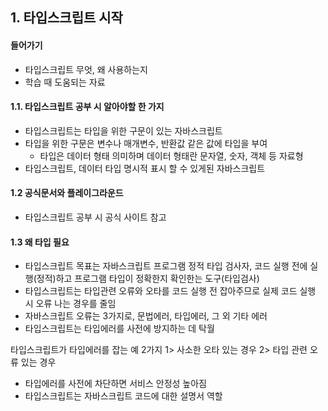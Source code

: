 ## 1. 타입스크립트 시작
#### 들어가기
- 타입스크립트 무엇, 왜 사용하는지
- 학습 때 도움되는 자료


#### 1.1. 타입스크립트 공부 시 알아야할 한 가지
- 타입스크립트는 타입을 위한 구문이 있는 자바스크립트
- 타입을 위한 구문은 변수나 매개변수, 반환값 같은 값에 타입을 부여
	- 타입은 데이터 형태 의미하며 데이터 형태란 문자열, 숫자, 객체 등 자료형
- 타입스크립트, 데이터 타입 명시적 표시 할 수 있게된 자바스크립트

#### 1.2 공식문서와 플레이그라운드
- 타입스크립트 공부 시 공식 사이트 참고

#### 1.3 왜 타입 필요
- 타입스크립트 목표는 자바스크립트 프로그램 정적 타입 검사자, 코드 실행 전에 실행(정적)하고 프로그램 타입이 정확한지 확인한는 도구(타입검사)
- 타입스크립트는 타입관련 오류와 오타를 코드 실행 전 잡아주므로 실제 코드 실행 시 오류 나는 경우를 줄임
- 자바스크립트 오류는 3가지로, 문법에러, 타입에러, 그 외 기타 에러
- 타입스크립트는 타입에러를 사전에 방지하는 데 탁월

타입스크립트가 타입에러를 잡는 예 2가지
1> 사소한 오타 있는 경우
2> 타입 관련 오류 있는 경우

- 타입에러를 사전에 차단하면 서비스 안정성 높아짐
- 타입스크립트는 자바스크립트 코드에 대한 설명서 역할




    